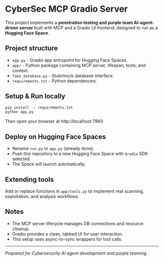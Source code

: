# CyberSec MCP Gradio Server

This project implements a **penetration testing and purple team AI-agent-driven server** built with MCP and a Gradio UI frontend, designed to run as a **Hugging Face Space**.

## Project structure

- `app.py` - Gradio app entrypoint for Hugging Face Spaces.
- `app/` - Python package containing MCP server, lifespan, tools, and context.
- `fake_database.py` - Stub/mock database interface.
- `requirements.txt` - Python dependencies.

## Setup & Run locally

```bash
pip install -r requirements.txt
python app.py
```

Then open your browser at http://localhost:7860

## Deploy on Hugging Face Spaces

- Rename `run.py` to `app.py` (already done).
- Push this repository to a new Hugging Face Space with `Gradio` SDK selected.
- The Space will launch automatically.

## Extending tools

Add or replace functions in `app/tools.py` to implement real scanning, exploitation, and analysis workflows.

## Notes

- The MCP server lifecycle manages DB connections and resource cleanup.
- Gradio provides a clean, tabbed UI for user interaction.
- This setup uses async-to-sync wrappers for tool calls.

---

*Prepared for Cybersecurity AI agent development and purple teaming.*

